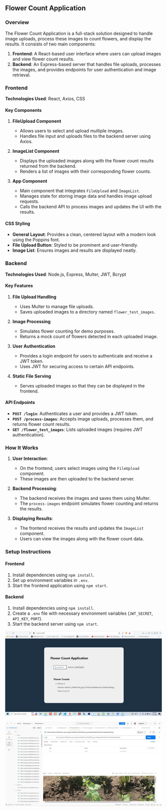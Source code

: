 
## Flower Count Application

### Overview

The Flower Count Application is a full-stack solution designed to handle image uploads, process these images to count flowers, and display the results. It consists of two main components:

1. **Frontend**: A React-based user interface where users can upload images and view flower count results.
2. **Backend**: An Express-based server that handles file uploads, processes the images, and provides endpoints for user authentication and image retrieval.

### Frontend

**Technologies Used**: React, Axios, CSS

#### Key Components

1. **FileUpload Component**
   - Allows users to select and upload multiple images.
   - Handles file input and uploads files to the backend server using Axios.

2. **ImageList Component**
   - Displays the uploaded images along with the flower count results returned from the backend.
   - Renders a list of images with their corresponding flower counts.

3. **App Component**
   - Main component that integrates `FileUpload` and `ImageList`.
   - Manages state for storing image data and handles image upload requests.
   - Calls the backend API to process images and updates the UI with the results.

#### CSS Styling

- **General Layout**: Provides a clean, centered layout with a modern look using the Poppins font.
- **File Upload Button**: Styled to be prominent and user-friendly.
- **Image List**: Ensures images and results are displayed neatly.

### Backend

**Technologies Used**: Node.js, Express, Multer, JWT, Bcrypt

#### Key Features

1. **File Upload Handling**
   - Uses Multer to manage file uploads.
   - Saves uploaded images to a directory named `flower_test_images`.

2. **Image Processing**
   - Simulates flower counting for demo purposes. 
   - Returns a mock count of flowers detected in each uploaded image.

3. **User Authentication**
   - Provides a login endpoint for users to authenticate and receive a JWT token.
   - Uses JWT for securing access to certain API endpoints.

4. **Static File Serving**
   - Serves uploaded images so that they can be displayed in the frontend.

#### API Endpoints

- **`POST /login`**: Authenticates a user and provides a JWT token.
- **`POST /process-images`**: Accepts image uploads, processes them, and returns flower count results.
- **`GET /flower_test_images`**: Lists uploaded images (requires JWT authentication).

### How It Works

1. **User Interaction**:
   - On the frontend, users select images using the `FileUpload` component.
   - These images are then uploaded to the backend server.

2. **Backend Processing**:
   - The backend receives the images and saves them using Multer.
   - The `process-images` endpoint simulates flower counting and returns the results.

3. **Displaying Results**:
   - The frontend receives the results and updates the `ImageList` component.
   - Users can view the images along with the flower count data.

### Setup Instructions

#### Frontend

1. Install dependencies using `npm install`.
2. Set up environment variables in `.env`.
3. Start the frontend application using `npm start`.

#### Backend

1. Install dependencies using `npm install`.
2. Create a `.env` file with necessary environment variables (`JWT_SECRET`, `API_KEY`, `PORT`).
3. Start the backend server using `npm start`.

![Alt text](https://github.com/jimmyurl/Flower-Count-Application/blob/main/flower%20counter.JPG)

![Alt text](https://github.com/jimmyurl/Flower-Count-Application/blob/main/post2.JPG)

